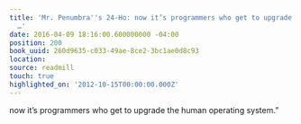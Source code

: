 ```yaml
---
title: 'Mr. Penumbra''s 24-Ho: now it’s programmers who get to upgrade the human operating
  …'
date: 2016-04-09 18:16:00.600000000 -04:00
position: 200
book_uuid: 260d9635-c033-49ae-8ce2-3bc1ae0d8c93
location: 
source: readmill
touch: true
highlighted_on: '2012-10-15T00:00:00.000Z'
---
```


now it’s programmers who get to upgrade the human operating system.”